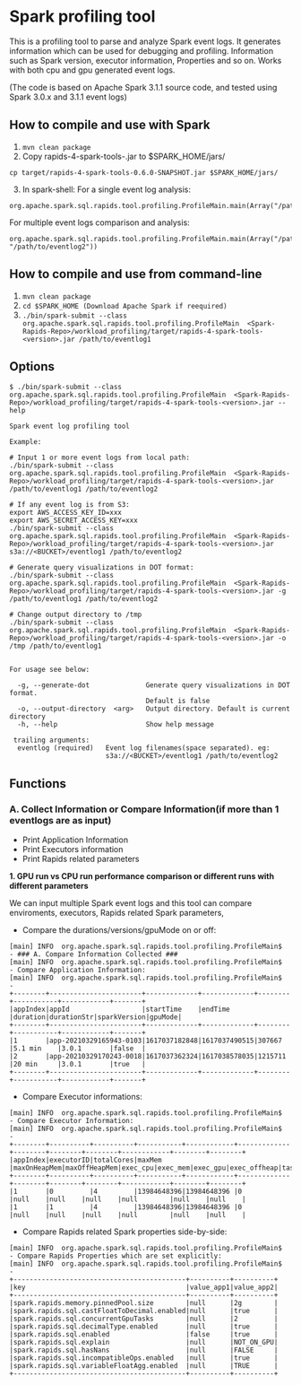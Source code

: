 # Spark profiling tool

This is a profiling tool to parse and analyze Spark event logs. 
It generates information which can be used for debugging and profiling. Information such as Spark version, executor information, Properties and so on.
Works with both cpu and gpu generated event logs.

(The code is based on Apache Spark 3.1.1 source code, and tested using Spark 3.0.x and 3.1.1 event logs)

## How to compile and use with Spark
1. `mvn clean package`
2. Copy rapids-4-spark-tools-<version>.jar to $SPARK_HOME/jars/

`cp target/rapids-4-spark-tools-0.6.0-SNAPSHOT.jar $SPARK_HOME/jars/`

3.  In spark-shell:
For a single event log analysis:
```
org.apache.spark.sql.rapids.tool.profiling.ProfileMain.main(Array("/path/to/eventlog1"))
```

For multiple event logs comparison and analysis:
```
org.apache.spark.sql.rapids.tool.profiling.ProfileMain.main(Array("/path/to/eventlog1", "/path/to/eventlog2"))
```

## How to compile and use from command-line
1. `mvn clean package`
2. `cd $SPARK_HOME (Download Apache Spark if reequired)`
3. `./bin/spark-submit --class org.apache.spark.sql.rapids.tool.profiling.ProfileMain  <Spark-Rapids-Repo>/workload_profiling/target/rapids-4-spark-tools-<version>.jar /path/to/eventlog1`

## Options
```
$ ./bin/spark-submit --class org.apache.spark.sql.rapids.tool.profiling.ProfileMain  <Spark-Rapids-Repo>/workload_profiling/target/rapids-4-spark-tools-<version>.jar --help

Spark event log profiling tool

Example:

# Input 1 or more event logs from local path:
./bin/spark-submit --class org.apache.spark.sql.rapids.tool.profiling.ProfileMain  <Spark-Rapids-Repo>/workload_profiling/target/rapids-4-spark-tools-<version>.jar /path/to/eventlog1 /path/to/eventlog2

# If any event log is from S3:
export AWS_ACCESS_KEY_ID=xxx
export AWS_SECRET_ACCESS_KEY=xxx
./bin/spark-submit --class org.apache.spark.sql.rapids.tool.profiling.ProfileMain  <Spark-Rapids-Repo>/workload_profiling/target/rapids-4-spark-tools-<version>.jar s3a://<BUCKET>/eventlog1 /path/to/eventlog2

# Generate query visualizations in DOT format:
./bin/spark-submit --class org.apache.spark.sql.rapids.tool.profiling.ProfileMain  <Spark-Rapids-Repo>/workload_profiling/target/rapids-4-spark-tools-<version>.jar -g /path/to/eventlog1 /path/to/eventlog2

# Change output directory to /tmp
./bin/spark-submit --class org.apache.spark.sql.rapids.tool.profiling.ProfileMain  <Spark-Rapids-Repo>/workload_profiling/target/rapids-4-spark-tools-<version>.jar -o /tmp /path/to/eventlog1


For usage see below:

  -g, --generate-dot              Generate query visualizations in DOT format.
                                  Default is false
  -o, --output-directory  <arg>   Output directory. Default is current directory
  -h, --help                      Show help message

 trailing arguments:
  eventlog (required)   Event log filenames(space separated). eg:
                        s3a://<BUCKET>/eventlog1 /path/to/eventlog2
```

## Functions
### A. Collect Information or Compare Information(if more than 1 eventlogs are as input)
- Print Application Information
- Print Executors information
- Print Rapids related parameters

**1. GPU run vs CPU run performance comparison or different runs with different parameters**

We can input multiple Spark event logs and this tool can compare enviroments, executors, Rapids related Spark parameters,

- Compare the durations/versions/gpuMode on or off:
```
[main] INFO  org.apache.spark.sql.rapids.tool.profiling.ProfileMain$  - ### A. Compare Information Collected ###
[main] INFO  org.apache.spark.sql.rapids.tool.profiling.ProfileMain$  - Compare Application Information:
[main] INFO  org.apache.spark.sql.rapids.tool.profiling.ProfileMain$  -
+--------+-----------------------+-------------+-------------+--------+-----------+------------+-------+
|appIndex|appId                  |startTime    |endTime      |duration|durationStr|sparkVersion|gpuMode|
+--------+-----------------------+-------------+-------------+--------+-----------+------------+-------+
|1       |app-20210329165943-0103|1617037182848|1617037490515|307667  |5.1 min    |3.0.1       |false  |
|2       |app-20210329170243-0018|1617037362324|1617038578035|1215711 |20 min     |3.0.1       |true   |
+--------+-----------------------+-------------+-------------+--------+-----------+------------+-------+
```


- Compare Executor informations:
```
[main] INFO  org.apache.spark.sql.rapids.tool.profiling.ProfileMain$  - Compare Executor Information:
[main] INFO  org.apache.spark.sql.rapids.tool.profiling.ProfileMain$  -
+--------+----------+----------+-----------+------------+-------------+--------+--------+--------+------------+--------+--------+
|appIndex|executorID|totalCores|maxMem     |maxOnHeapMem|maxOffHeapMem|exec_cpu|exec_mem|exec_gpu|exec_offheap|task_cpu|task_gpu|
+--------+----------+----------+-----------+------------+-------------+--------+--------+--------+------------+--------+--------+
|1       |0         |4         |13984648396|13984648396 |0            |null    |null    |null    |null        |null    |null    |
|1       |1         |4         |13984648396|13984648396 |0            |null    |null    |null    |null        |null    |null    |
```


- Compare Rapids related Spark properties side-by-side:
```
[main] INFO  org.apache.spark.sql.rapids.tool.profiling.ProfileMain$  - Compare Rapids Properties which are set explicitly:
[main] INFO  org.apache.spark.sql.rapids.tool.profiling.ProfileMain$  -
+-------------------------------------------+----------+----------+
|key                                        |value_app1|value_app2|
+-------------------------------------------+----------+----------+
|spark.rapids.memory.pinnedPool.size        |null      |2g        |
|spark.rapids.sql.castFloatToDecimal.enabled|null      |true      |
|spark.rapids.sql.concurrentGpuTasks        |null      |2         |
|spark.rapids.sql.decimalType.enabled       |null      |true      |
|spark.rapids.sql.enabled                   |false     |true      |
|spark.rapids.sql.explain                   |null      |NOT_ON_GPU|
|spark.rapids.sql.hasNans                   |null      |FALSE     |
|spark.rapids.sql.incompatibleOps.enabled   |null      |true      |
|spark.rapids.sql.variableFloatAgg.enabled  |null      |TRUE      |
+-------------------------------------------+----------+----------+
```